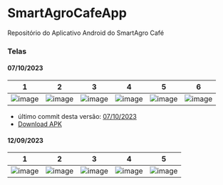 # SmartAgroCafeApp
Repositório do Aplicativo Android do SmartAgro Café

### Telas
#### 07/10/2023


| 1 | 2 | 3 | 4 | 5 | 6 |
| --- | --- | --- | --- | --- | --- |
| ![image](https://github.com/emerson-prof-carvalho/SmartAgroCafeApp/assets/70644405/fd064002-1909-4b7f-b9b9-977dc9418262) | ![image](https://github.com/emerson-prof-carvalho/SmartAgroCafeApp/assets/70644405/aa44e7e8-117f-4125-9ffc-849c88d58365) | ![image](https://github.com/emerson-prof-carvalho/SmartAgroCafeApp/assets/70644405/36eb2538-b044-4803-b965-65df0eb41936) | ![image](https://github.com/emerson-prof-carvalho/SmartAgroCafeApp/assets/70644405/7377fc54-2af8-487a-8b8f-baa5f638d0b8) | ![image](https://github.com/emerson-prof-carvalho/SmartAgroCafeApp/assets/70644405/27b6c079-daaa-49d3-8ee6-9041656294ca) | ![image](https://github.com/emerson-prof-carvalho/SmartAgroCafeApp/assets/70644405/e9b0a495-ee62-48d8-9399-b98640afc1fe)

- último commit desta versão: [07/10/2023](https://github.com/emerson-prof-carvalho/SmartAgroCafeApp/commit/cb955ba30df1259a5eef09727b67d88a03508c06)
- [Download APK]()
#### 12/09/2023
| 1 | 2 | 3 | 4 | 5 |
| --- | --- | --- | --- | --- |
| ![image](https://github.com/emerson-prof-carvalho/SmartAgroCafeApp/assets/70644405/889bb00a-3cf4-41a8-8863-639b5f51f7ae) | ![image](https://github.com/emerson-prof-carvalho/SmartAgroCafeApp/assets/70644405/aa44e7e8-117f-4125-9ffc-849c88d58365) |  ![image](https://github.com/emerson-prof-carvalho/SmartAgroCafeApp/assets/70644405/65070a20-c364-431e-955c-d6cce446a517) | ![image](https://github.com/emerson-prof-carvalho/SmartAgroCafeApp/assets/70644405/f245efc4-24b4-4c9b-bda9-3d08b0b7c49b) | ![image](https://github.com/emerson-prof-carvalho/SmartAgroCafeApp/assets/70644405/999df749-4bbf-4dbc-8e01-40855f8a04d4)



